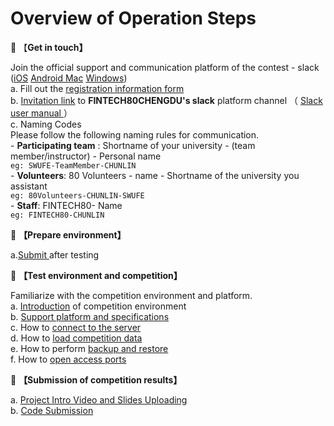 # Overview of Operation Steps

:pushpin: 【**Get in touch】**

&#x20;       Join the official support and communication platform of the contest - slack ([iOS](https://apps.apple.com/us/app/slack/id618783545) [Android ](https://swufelab.s3.ap-east-1.amazonaws.com/Slack\_23.09.30.0\_Apkpure.apk)[Mac](https://slack.com/intl/zh-cn/downloads) [Windows](https://slack.com/intl/zh-cn/downloads))\
&#x20;           a. Fill out the [registration information form](https://forms.office.com/r/0BkueghUS7)[ ](https://forms.office.com/r/DSAPLEqS8L)\
&#x20;           b. [Invitation link](https://join.slack.com/t/fintech80chen-g6n8344/shared\_invite/zt-1bzfo4xtg-pLwPzK5z9CfNgnrSfZFJzg) to **FINTECH80CHENGDU's slack** platform channel  （ [Slack user manual ](https://slack.com/help/articles/360059928654-How-to-use-Slack--your-quick-start-guide)）\
&#x20;           c. Naming Codes \
&#x20;               Please follow the following naming rules for communication. \
&#x20;               \- **Participating team** : Shortname of your university - (team member/instructor) - Personal name \
&#x20;                 `eg: SWUFE-TeamMember-CHUNLIN`\
&#x20;               \- **Volunteers**: 80 Volunteers - name  - Shortname of the university you assistant  \
&#x20;                 `eg: 80Volunteers-CHUNLIN-SWUFE`\
&#x20;               \- **Staff**: FINTECH80- Name \
&#x20;                 `eg: FINTECH80-CHUNLIN`

&#x20;:pushpin: **【Prepare environment】**&#x20;

&#x20;    a.[Submit](https://forms.office.com/r/n6bN1gFJ06)[ ](https://forms.office.com/r/mMeNm1YZfn)after testing&#x20;

:pushpin: **【Test environment and competition】**

&#x20;  Familiarize with the competition environment and platform.\
&#x20;           a. [Introduction](environment/) of competition environment\
&#x20;           b. [Support platform and specifications](../operation-manual/online-live-support/support-platform-and-specifications.md)\
&#x20;           c. How to [connect to the server](../operation-manual/competition-operation/connect-to-ec2.md) \
&#x20;           d. How to [load competition data](../operation-manual/competition-operation/obtaining-data.md) \
&#x20;           e. How to perform [backup and restore ](../operation-manual/competition-operation/backup-and-restore.md)\
&#x20;           f. How to [open access ports](../operation-manual/competition-operation/access-to-the-ports.md)

:pushpin: **【Submission of competition results】** &#x20;

&#x20;           a. [Project Intro Video and Slides Uploading](../operation-manual/competition-operation/upload-team-introduction-video.md)\
&#x20;           b. [Code Submission](../operation-manual/competition-operation/code-submission.md)\
&#x20;         &#x20;
